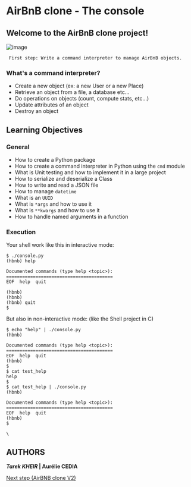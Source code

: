 AirBnB clone - The console
================================

Welcome to the AirBnB clone project!
------------------

![image](https://user-images.githubusercontent.com/61886501/163566912-4fc76817-3e9d-4a8f-9aae-a8ec9f9f26f7.png)


` First step: Write a command interpreter to manage AirBnB objects.`

### What's a command interpreter?


-   Create a new object (ex: a new User or a new Place)
-   Retrieve an object from a file, a database etc...
-   Do operations on objects (count, compute stats, etc...)
-   Update attributes of an object
-   Destroy an object


Learning Objectives
-------------------

### General

-   How to create a Python package
-   How to create a command interpreter in Python using the `cmd` module
-   What is Unit testing and how to implement it in a large project
-   How to serialize and deserialize a Class
-   How to write and read a JSON file
-   How to manage `datetime`
-   What is an `UUID`
-   What is `*args` and how to use it
-   What is `**kwargs` and how to use it
-   How to handle named arguments in a function


### Execution

Your shell work like this in interactive mode:

```
$ ./console.py
(hbnb) help

Documented commands (type help <topic>):
========================================
EOF  help  quit

(hbnb)
(hbnb)
(hbnb) quit
$

```

But also in non-interactive mode: (like the Shell project in C)

```
$ echo "help" | ./console.py
(hbnb)

Documented commands (type help <topic>):
========================================
EOF  help  quit
(hbnb)
$
$ cat test_help
help
$
$ cat test_help | ./console.py
(hbnb)

Documented commands (type help <topic>):
========================================
EOF  help  quit
(hbnb)
$

```

`\
`

## AUTHORS

***Tarek KHEIR* | Aurélie CEDIA**

<a href="https://github.com/tarekkheir/AirBNB_clone_v2" align="right">Next step (AirBNB clone V2)</a>
